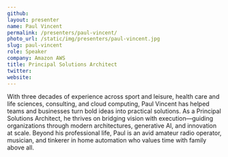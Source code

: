 ```yaml
---
github:
layout: presenter
name: Paul Vincent
permalink: /presenters/paul-vincent/
photo_url: /static/img/presenters/paul-vincent.jpg
slug: paul-vincent
role: Speaker
company: Amazon AWS
title: Principal Solutions Architect
twitter:
website:
---
```


With three decades of experience across sport and leisure, health care and life sciences, consulting, and cloud computing, Paul Vincent has helped teams and businesses turn bold ideas into practical solutions. As a Principal Solutions Architect, he thrives on bridging vision with execution—guiding organizations through modern architectures, generative AI, and innovation at scale. Beyond his professional life, Paul is an avid amateur radio operator, musician, and tinkerer in home automation who values time with family above all.
